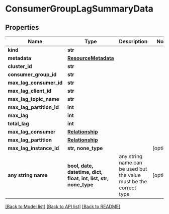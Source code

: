 # ConsumerGroupLagSummaryData


## Properties
Name | Type | Description | Notes
------------ | ------------- | ------------- | -------------
**kind** | **str** |  | 
**metadata** | [**ResourceMetadata**](ResourceMetadata.md) |  | 
**cluster_id** | **str** |  | 
**consumer_group_id** | **str** |  | 
**max_lag_consumer_id** | **str** |  | 
**max_lag_client_id** | **str** |  | 
**max_lag_topic_name** | **str** |  | 
**max_lag_partition_id** | **int** |  | 
**max_lag** | **int** |  | 
**total_lag** | **int** |  | 
**max_lag_consumer** | [**Relationship**](Relationship.md) |  | 
**max_lag_partition** | [**Relationship**](Relationship.md) |  | 
**max_lag_instance_id** | **str, none_type** |  | [optional] 
**any string name** | **bool, date, datetime, dict, float, int, list, str, none_type** | any string name can be used but the value must be the correct type | [optional]

[[Back to Model list]](../README.md#documentation-for-models) [[Back to API list]](../README.md#documentation-for-api-endpoints) [[Back to README]](../README.md)


